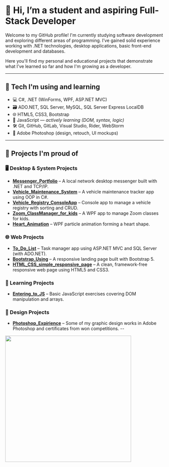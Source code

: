 # 👋 Hi, I’m a student and aspiring Full-Stack Developer

Welcome to my GitHub profile! I'm currently studying software development and exploring different areas of programming. I’ve gained solid experience working with .NET technologies, desktop applications, basic front-end development and databases.

Here you'll find my personal and educational projects that demonstrate what I’ve learned so far and how I'm growing as a developer.

---

## 🧰 Tech I'm using and learning

- 💻 C#, .NET (WinForms, WPF, ASP.NET MVC)
- 🗃️ ADO.NET, SQL Server, MySQL, SQL Server Express LocalDB
- 🌐 HTML5, CSS3, Bootstrap
- 🧠 JavaScript — *actively learning (DOM, syntax, logic)*
- 🛠️ Git, GitHub, GitLab, Visual Studio, Rider, WebStorm
- 🎨 Adobe Photoshop (design, retouch, UI mockups)

---

## 🚀 Projects I'm proud of

### 🖥️ Desktop & System Projects
- **[Messenger_Portfolio](https://github.com/khodakivskiy/Messenger_Portfolio)** – A local network desktop messenger built with .NET and TCP/IP.
- **[Vehicle_Maintenance_System](https://github.com/khodakivskiy/Vehicle_Maintenance_System)** – A vehicle maintenance tracker app using OOP in C#.
- **[Vehicle_Registry_ConsoleApp](https://github.com/khodakivskiy/Vehicle_Registry_ConsoleApp)** – Console app to manage a vehicle registry with sorting and CRUD.
- **[Zoom_ClassManager_for_kids](https://github.com/khodakivskiy/Zoom_ClassManager_for_kids)** – A WPF app to manage Zoom classes for kids.
- **[Heart_Animation](https://github.com/khodakivskiy/Heart_Animation)** – WPF particle animation forming a heart shape.

### 🌐 Web Projects
- **[To_Do_List](https://github.com/khodakivskiy/To_Do_List)** – Task manager app using ASP.NET MVC and SQL Server (with ADO.NET).
- **[Bootstrap_Using](https://github.com/khodakivskiy/Bootstrap_Using)** – A responsive landing page built with Bootstrap 5.
- **[HTML_CSS_simple_responsive_page](https://github.com/khodakivskiy/HTML_CSS_simple_responsive_page)** – A clean, framework-free responsive web page using HTML5 and CSS3.

### 🧪 Learning Projects
- **[Entering_to_JS](https://github.com/khodakivskiy/Entering_to_JS)** – Basic JavaScript exercises covering DOM manipulation and arrays.

### 🎨 Design Projects
- **[Photoshop_Expirience](https://github.com/khodakivskiy/Photoshop_expirience)** – Some of my graphic design works in Adobe Photoshop and certificates from won competitions.
--

<img src="https://github.com/user-attachments/assets/a33fc77e-f082-48f9-a1c5-1d8cba0aa8b7" width="400"/>
